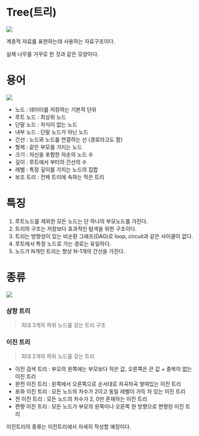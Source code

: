 # Tree(트리)
![](https://velog.velcdn.com/images/i-am-jiwon/post/fa34bd32-5a9e-41cb-96cb-b993cfdce880/image.png)

계층적 자료를 표현하는데 사용하는 자료구조이다.

실제 나무를 거꾸로 한 것과 같은 모양이다.

# 용어
![](https://velog.velcdn.com/images/i-am-jiwon/post/9b446526-8da5-4e81-832a-277bee8f5561/image.png)

- 노드 : 데이터를 저장하는 기본적 단위
- 루트 노드 : 최상위 노드
- 단말 노드 : 자식이 없는 노드
- 내부 노드 : 단말 노드가 아닌 노드
- 간선 : 노드와 노드를 연결하는 선 (경로라고도 함)
- 형제 : 같은 부모를 가지는 노드
- 크기 : 자신을 포함한 자손의 노드 수
- 깊이 : 루트에서 부터의 간선의 수
- 레벨 : 특정 깊이를 가지는 노드의 집합
- 보조 트리 : 전체 트리에 속하는 작은 트리


# 특징
1. 루트노드를 제외한 모든 노드는 단 하나의 부모노드를 가진다.
2. 트리의 구조는 저장보다 효과적인 탐색을 위한 구조이다.
3. 트리는 방향성이 있는 비순환 그래프(DAG)로 loop, circuit과 같은 사이클이 없다.
4. 루트에서 특정 노드로 가는 경로는 유일하다.
5. 노드가 N개인 트리는 항상 N-1개의 간선을 가진다.

# 종류
![](https://velog.velcdn.com/images/i-am-jiwon/post/2bd9e805-52a0-48b1-9b54-9d81ae8f4783/image.png)

### 삼항 트리 
> 최대 3개의 하위 노드를 갖는 트리 구조

### 이진 트리 
> 최대 2개의 하위 노드를 갖는 트리

- 이진 검색 트리 : 부모의 왼쪽에는 부모보다 작은 값, 오른쪽은 큰 값 + 중복이 없는 이진 트리
- 완전 이진 트리 : 왼쪽에서 오른쪽으로 순서대로 차곡차곡 쌓여있는 이진 트리
- 포화 이진 트리 : 모든 노드의 차수가 2이고 동일 레벨이 가득 차 있는 이진 트리
- 전 이진 트리 : 모든 노드의 차수가 2, 0만 존재하는 이진 트리
- 편향 이진 트리 : 모든 노드가 부모의 왼쪽이나 오른쪽 한 방향으로 편향된 이진 트리

이진트리의 종류는 이진트리에서 자세히 작성할 예정이다.
